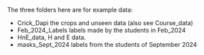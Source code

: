 The three folders here are for example data:
* Crick_Dapi the crops and unseen data (also see Course_data)
* Feb_2024_Labels labels made by the students in Feb_2024
* HnE_data, H and E data.
* masks_Sept_2024 labels from the students of September 2024
